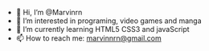 - 👋 Hi, I’m @Marvinrn
- 👀 I’m interested in programing, video games and manga
- 🌱 I’m currently learning HTML5 CSS3 and javaScript
- 📫 How to reach me: marvinnrn@gmail.com


<!---
Marvinrn/Marvinrn is a ✨ special ✨ repository because its `README.md` (this file) appears on your GitHub profile.
You can click the Preview link to take a look at your changes.
--->
